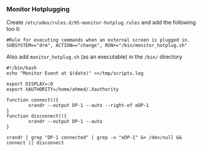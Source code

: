 ### Monitor Hotplugging
Create `/etc/udev/rules.d/95-monitor-hotplug.rules` and add the following too it:
```
#Rule for executing commands when an external screen is plugged in.
SUBSYSTEM=="drm", ACTION=="change", RUN+="/bin/monitor_hotplug.sh"
```

Also add `monitor_hotplug.sh` (as an executable) in the `/bin/` directory

```
#!/bin/bash
echo "Monitor Event at $(date)" >>/tmp/scripts.log

export DISPLAY=:0
export XAUTHORITY=/home/ahmed/.Xauthority

function connect(){
        xrandr --output DP-1 --auto --right-of eDP-1
}
function disconnect(){
        xrandr --output DP-1 --auto
}

xrandr | grep "DP-1 connected" | grep -v "eDP-1" &> /dev/null && connect || disconnect
```
